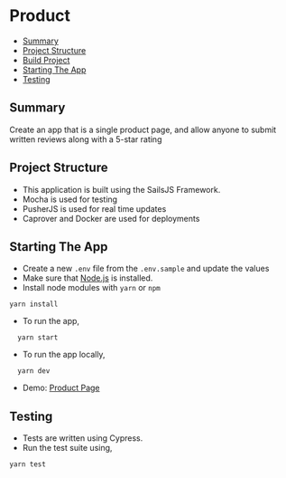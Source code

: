 # Product

* [Summary](#summary)
* [Project Structure](#projcet-structure)
* [Build Project](#build-project)
* [Starting The App](#starting-the-app)
* [Testing](#testing)

## Summary
Create an app that is a single product page, and allow anyone to submit written reviews along with a 5-star rating


## Project Structure
* This application is built using the SailsJS Framework.
* Mocha is used for testing
* PusherJS is used for real time updates
* Caprover and Docker are used for deployments

## Starting The App
* Create a new `.env` file from the `.env.sample` and update the values
* Make sure that [Node.js](https://nodejs.org/) is installed.
* Install node modules with `yarn` or `npm`
```shell
yarn install
```
* To run the app,
```shell
  yarn start
```
* To run the app locally,
```shell
  yarn dev
```
* Demo: [Product Page](https://gumroad-product-api.apps.stuffmeisters.com)

## Testing
* Tests are written using Cypress.
* Run the test suite using,
```shell
yarn test
```
